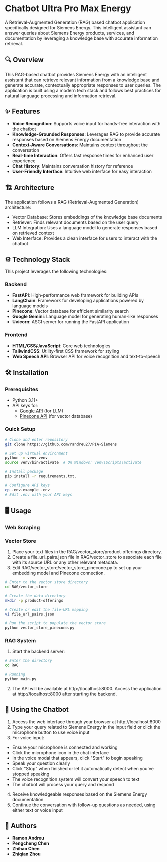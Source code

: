 # Chatbot Ultra Pro Max Energy

A Retrieval-Augmented Generation (RAG) based chatbot application specifically designed for Siemens Energy. This intelligent assistant can answer queries about Siemens Energy products, services, and documentation by leveraging a knowledge base with accurate information retrieval.

## 🔍 Overview

This RAG-based chatbot provides Siemens Energy with an intelligent assistant that can retrieve relevant information from a knowledge base and generate accurate, contextually appropriate responses to user queries. The application is built using a modern tech stack and follows best practices for natural language processing and information retrieval.

## ✨ Features

- **Voice Recognition**: Supports voice input for hands-free interaction with the chatbot
- **Knowledge-Grounded Responses**: Leverages RAG to provide accurate responses based on Siemens Energy documentation
- **Context-Aware Conversations**: Maintains context throughout the conversation
- **Real-time Interaction**: Offers fast response times for enhanced user experience
- **Chat History**: Maintains conversation history for reference
- **User-Friendly Interface**: Intuitive web interface for easy interaction

## 🏗️ Architecture
The application follows a RAG (Retrieval-Augmented Generation) architecture:

- Vector Database: Stores embeddings of the knowledge base documents
- Retriever: Finds relevant documents based on the user query
- LLM Integration: Uses a language model to generate responses based on retrieved context
- Web Interface: Provides a clean interface for users to interact with the chatbot


## ⚙️ Technology Stack

This project leverages the following technologies:

### Backend

- **FastAPI**: High-performance web framework for building APIs
- **LangChain**: Framework for developing applications powered by language models
- **Pinecone**: Vector database for efficient similarity search
- **Google Gemini**: Language model for generating human-like responses
- **Uvicorn**: ASGI server for running the FastAPI application

### Frontend

- **HTML/CSS/JavaScript**: Core web technologies
- **TailwindCSS**: Utility-first CSS framework for styling
- **Web Speech API**: Browser API for voice recognition and text-to-speech


## 🛠️ Installation

### Prerequisites

- Python 3.11+
- API keys for:
  - [Google API](https://console.cloud.google.com/apis/credentials) (for LLM)
  - [Pinecone API](https://app.pinecone.io/) (for vector database)

### Quick Setup

```bash
# Clone and enter repository
git clone https://github.com/randreu27/PIA-Siemens

# Set up virtual environment
python -m venv venv
source venv/bin/activate  # On Windows: venv\Scripts\activate

# Install package
pip install -r requirements.txt.

# Configure API keys
cp .env.example .env
# Edit .env with your API keys
```


## 🖥️ Usage

### Web Scraping

### Vector Store
1. Place your text files in the RAG/vector_store/product-offerings directory.
2. Create a file_url_pairs.json file in RAG/vector_store to associate each file with its source URL or any other relevant metadata. 
3. Edit RAG/vector_store/vector_store_pinecone.py to set up your embedding model and Pinecone connection.
```bash
# Enter to the vector store directory
cd RAG/vector_store

# Create the data directory
mkdir -p product-offerings

# Create or edit the file-URL mapping
vi file_url_pairs.json

# Run the script to populate the vector store
python vector_store_pinecone.py
```

### RAG System

1. Start the backend server:
```bash
# Enter the directory
cd RAG

# Running
python main.py
```
2. The API will be available at http://localhost:8000. Access the application at http://localhost:8000 after starting the backend.

## 🤖 Using the Chatbot

1. Access the web interface through your browser at http://localhost:8000
2. Type your query related to Siemens Energy in the input field or click the microphone button to use voice input
3. For voice input:

- Ensure your microphone is connected and working
- Click the microphone icon in the chat interface
- In the voice modal that appears, click "Start" to begin speaking
- Speak your question clearly
- Click "Stop" when finished or let it automatically detect when you've stopped speaking
- The voice recognition system will convert your speech to text
- The chatbot will process your query and respond

4. Receive knowledgeable responses based on the Siemens Energy documentation
5. Continue the conversation with follow-up questions as needed, using either text or voice input



## 👥 Authors

- **Ramon Andreu**
- **Pengcheng Chen**
- **Zhihao Chen**
- **Zhiqian Zhou**
